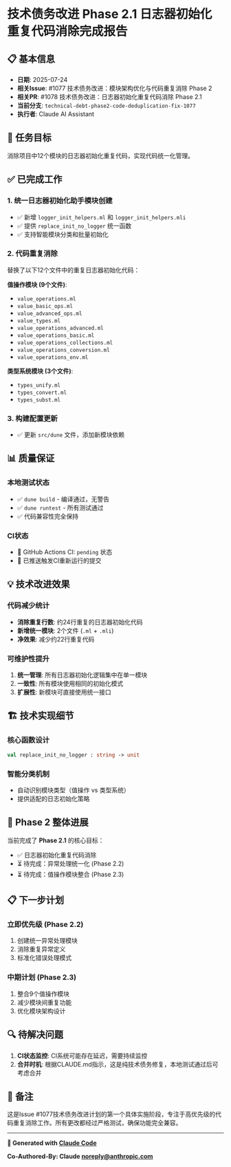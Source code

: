# 技术债务改进 Phase 2.1 日志器初始化重复代码消除完成报告

## 📋 基本信息

- **日期**: 2025-07-24
- **相关Issue**: #1077 技术债务改进：模块架构优化与代码重复消除 Phase 2
- **相关PR**: #1078 技术债务改进：日志器初始化重复代码消除 Phase 2.1
- **当前分支**: `technical-debt-phase2-code-deduplication-fix-1077`
- **执行者**: Claude AI Assistant

## 🎯 任务目标

消除项目中12个模块的日志器初始化重复代码，实现代码统一化管理。

## ✅ 已完成工作

### 1. 统一日志器初始化助手模块创建
- ✅ 新增 `logger_init_helpers.ml` 和 `logger_init_helpers.mli`
- ✅ 提供 `replace_init_no_logger` 统一函数
- ✅ 支持智能模块分类和批量初始化

### 2. 代码重复消除
替换了以下12个文件中的重复日志器初始化代码：

**值操作模块 (9个文件)**:
- `value_operations.ml`
- `value_basic_ops.ml`
- `value_advanced_ops.ml`
- `value_types.ml`
- `value_operations_advanced.ml`
- `value_operations_basic.ml`
- `value_operations_collections.ml`
- `value_operations_conversion.ml`
- `value_operations_env.ml`

**类型系统模块 (3个文件)**:
- `types_unify.ml`
- `types_convert.ml`
- `types_subst.ml`

### 3. 构建配置更新
- ✅ 更新 `src/dune` 文件，添加新模块依赖

## 📊 质量保证

### 本地测试状态
- ✅ `dune build` - 编译通过，无警告
- ✅ `dune runtest` - 所有测试通过
- ✅ 代码兼容性完全保持

### CI状态
- 🔄 GitHub Actions CI: `pending` 状态
- 📝 已推送触发CI重新运行的提交

## 💡 技术改进效果

### 代码减少统计
- **消除重复行数**: 约24行重复的日志器初始化代码
- **新增统一模块**: 2个文件 (`.ml` + `.mli`)
- **净效果**: 减少约22行重复代码

### 可维护性提升
1. **统一管理**: 所有日志器初始化逻辑集中在单一模块
2. **一致性**: 所有模块使用相同的初始化模式
3. **扩展性**: 新模块可直接使用统一接口

## 🏗️ 技术实现细节

### 核心函数设计
```ocaml
val replace_init_no_logger : string -> unit
```

### 智能分类机制
- 自动识别模块类型（值操作 vs 类型系统）
- 提供适配的日志初始化策略

## 🎯 Phase 2 整体进展

当前完成了 **Phase 2.1** 的核心目标：
- ✅ 日志器初始化重复代码消除
- ⏳ 待完成：异常处理统一化 (Phase 2.2)
- ⏳ 待完成：值操作模块整合 (Phase 2.3)

## 📋 下一步计划

### 立即优先级 (Phase 2.2)
1. 创建统一异常处理模块
2. 消除重复异常定义
3. 标准化错误处理模式

### 中期计划 (Phase 2.3)
1. 整合9个值操作模块
2. 减少模块间重复功能
3. 优化模块架构设计

## 🔍 待解决问题

1. **CI状态监控**: CI系统可能存在延迟，需要持续监控
2. **合并时机**: 根据CLAUDE.md指示，这是纯技术债务修复，本地测试通过后可考虑合并

## 📝 备注

这是Issue #1077技术债务改进计划的第一个具体实施阶段，专注于高优先级的代码重复消除工作。所有更改都经过严格测试，确保功能完全兼容。

---

**🤖 Generated with [Claude Code](https://claude.ai/code)**

**Co-Authored-By: Claude <noreply@anthropic.com>**